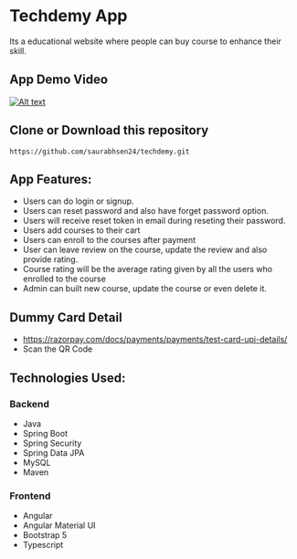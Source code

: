 # Techdemy App

Its a educational website where people can buy course to enhance their skill.

## App Demo Video

[![Alt text](https://i9.ytimg.com/vi/IvFDlLHi0r0/mq2.jpg?sqp=CNzm4JoG&rs=AOn4CLDm7ELaVBlrG5YE6vzBdZ9sKj_4Ww)](https://youtu.be/IvFDlLHi0r0)

## Clone or Download this repository

    https://github.com/saurabhsen24/techdemy.git

## App Features:

- Users can do login or signup.
- Users can reset password and also have forget password option.
- Users will receive reset token in email during reseting their password.
- Users add courses to their cart
- Users can enroll to the courses after payment
- User can leave review on the course, update the review and also provide rating.
- Course rating will be the average rating given by all the users who enrolled to the course
- Admin can built new course, update the course or even delete it.

## Dummy Card Detail

- https://razorpay.com/docs/payments/payments/test-card-upi-details/
- Scan the QR Code

## Technologies Used:

### Backend

- Java
- Spring Boot
- Spring Security
- Spring Data JPA
- MySQL
- Maven

### Frontend

- Angular
- Angular Material UI
- Bootstrap 5
- Typescript
